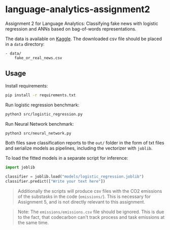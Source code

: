 # language-analytics-assignment2
Assignment 2 for Language Analytics: Classifying fake news with logistic regression and ANNs based on bag-of-words representations.

The data is available on [Kaggle](https://www.kaggle.com/datasets/jillanisofttech/fake-or-real-news).
The downloaded csv file should be placed in a `data` directory:
```
- data/
    fake_or_real_news.csv
```

## Usage

Install requirements:

```bash
pip install -r requirements.txt
```

Run logistic regression benchmark:

```bash
python3 src/logistic_regression.py
```

Run Neural Network benchmark:

```bash
python3 src/neural_network.py
```

Both files save classification reports to the `out/` folder in the form of txt files
and serialize models as pipelines, including the vectorizer with `joblib`.

To load the fitted models in a separate script for inference:

```python
import joblib

classifier = joblib.load("models/logistic_regression.joblib")
classifier.predict(["Write your text here"])
```

> Additionally the scripts will produce csv files with the CO2 emissions of the substasks in the code (`emissions/`).
> This is necessary for Assignment 5, and is not directly relevant to this assignment.

> Note: The `emissions/emissions.csv` file should be ignored. This is due to the fact, that codecarbon can't track process and task emissions at the same time.
